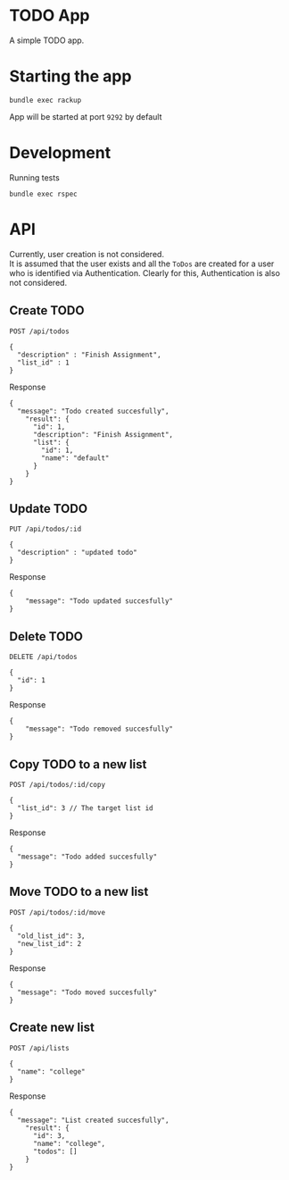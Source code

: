 # TODO App

A simple TODO app.

# Starting the app
```
bundle exec rackup
```  
App will be started at port `9292` by default

# Development
Running tests
```
bundle exec rspec
```

# API

Currently, user creation is not considered.  
It is assumed that the user exists and all the `ToDos` are created for a user  
who is identified via Authentication. Clearly for this, Authentication is also  
not considered.

## Create TODO
```
POST /api/todos

{
  "description" : "Finish Assignment",
  "list_id" : 1
}
```  

Response  
```
{
  "message": "Todo created succesfully",
    "result": {
      "id": 1,
      "description": "Finish Assignment",
      "list": {
        "id": 1,
        "name": "default"
      }
    }
}
```

## Update TODO
```
PUT /api/todos/:id

{
  "description" : "updated todo" 
}
```  

Response
```
{
    "message": "Todo updated succesfully"
}
```  

## Delete TODO
```
DELETE /api/todos

{
  "id": 1
}
```

Response  
```
{
    "message": "Todo removed succesfully"
}
```

## Copy TODO to a new list
```
POST /api/todos/:id/copy

{
  "list_id": 3 // The target list id
}
```

Response  
```
{
  "message": "Todo added succesfully"
}
```

## Move TODO to a new list
```
POST /api/todos/:id/move

{
  "old_list_id": 3,
  "new_list_id": 2
}
```  

Response  
```
{
  "message": "Todo moved succesfully"
}
```  

## Create new list
```
POST /api/lists

{
  "name": "college"
}
```  

Response
```
{
  "message": "List created succesfully",
    "result": {
      "id": 3,
      "name": "college",
      "todos": []
    }
}
```

